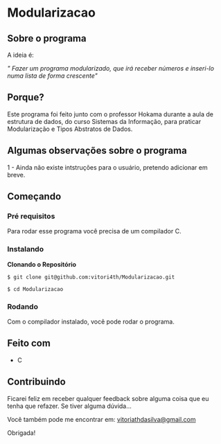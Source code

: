 # Modularizacao

## Sobre o programa

A ideia é:

_" Fazer um programa modularizado, que irá receber números e inseri-lo numa lista de forma crescente"_
## Porque?

Este programa foi feito junto com o professor Hokama durante a aula de estrutura de dados, do curso Sistemas da Informação, para praticar Modularização e Tipos Abstratos de Dados. 

## Algumas observações sobre o programa
1 - Ainda não existe intstruções para o usuário, pretendo adicionar em breve.

## Começando

### Pré requisitos

Para rodar esse programa você precisa de um compilador C.

### Instalando

**Clonando o Repositório**

```
$ git clone git@github.com:vitori4th/Modularizacao.git

$ cd Modularizacao
```

### Rodando

Com o compilador instalado, você pode rodar o programa.

## Feito com

- C

## Contribuindo

Ficarei feliz em receber qualquer feedback sobre alguma coisa que eu tenha que refazer. Se tiver alguma dúvida...

Você também pode me encontrar em: vitoriathdasilva@gmail.com

Obrigada!
